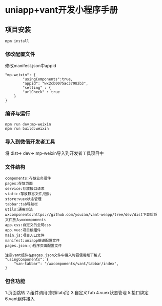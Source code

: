 # uniapp+vant开发小程序手册

## 项目安装
```
npm install
```

### 修改配置文件
修改manifest.json中appid
```
"mp-weixin": {
        "usingComponents":true,
        "appid": "wx2cb0075ac37982b3",
        "setting" : {
        "urlCheck" : true
    }
}

```

### 编译与运行
```
npm run dev:mp-weixin
npm run build:weixin
```
### 导入到微信开发者工具
将 dist-> dev-> mp-weixin导入到开发者工具项目中

### 文件结构
```
components:存放业务组件
pages:存放页面
service:存放接口请求
static:存放静态文件/图片
store:vuex状态管理
tabbar:tab导航栏
utils:通用方法
wxcomponents:https://github.com/youzan/vant-weapp/tree/dev/dist下载后将文件放入wxcomponents
app.css:自定义的全局css
app.vue:项目根组件
main.js:项目入口文件
manifest:uniapp编译配置文件
pages.json:小程序页面配置文件
```
```
注意vant组件在pages.json文件中接入时要使用如下格式
"usingComponents": {
    "van-tabbar": "/wxcomponents/vant/tabbar/index",
}
```

### 包含功能
1.页面跳转
2.组件调用(参照tab页)
3.自定义Tab
4.vuex状态管理
5.接口绑定
6.vant组件接入

